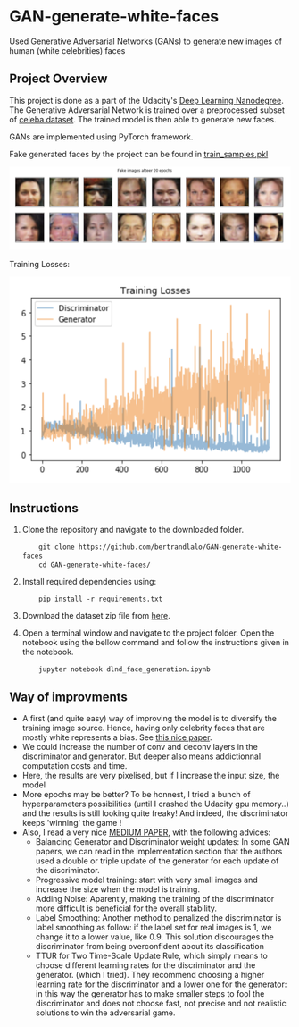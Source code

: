 # GAN-generate-white-faces
Used Generative Adversarial Networks (GANs) to generate new images of human (white celebrities) faces

## Project Overview

This project is done as a part of the Udacity's [Deep Learning Nanodegree](https://eu.udacity.com/course/deep-learning-nanodegree--nd101). The Generative Adversarial Network is trained over a preprocessed subset of [celeba dataset](https://drive.google.com/file/d/1PWYIxXk_yrGTozEpq7EOGkhzGl-T2bpT/view?usp=sharing). The trained model is then able to generate new faces.

GANs are implemented using PyTorch framework.

Fake generated faces by the project can be found in [train_samples.pkl](train_samples.pkl)

<div align="center"><img src="assets/generated_faces.png" /></div>

Training Losses:
<div align="center"><img src="assets/training_losses.png" /></div>

## Instructions

1. Clone the repository and navigate to the downloaded folder.
	
	```	
		git clone https://github.com/bertrandlalo/GAN-generate-white-faces
		cd GAN-generate-white-faces/
	```
2. Install required dependencies using:
	
	```
		pip install -r requirements.txt
	```
3. Download the dataset zip file from [here](https://drive.google.com/file/d/1PWYIxXk_yrGTozEpq7EOGkhzGl-T2bpT/view?usp=sharing).
4. Open a terminal window and navigate to the project folder. Open the notebook using the bellow command and follow the instructions given in the notebook.
	
	```
		jupyter notebook dlnd_face_generation.ipynb
	```


## Way of improvments 

- A first (and quite easy) way of improving the model is to diversify the training image source. Hence, having only celebrity faces that are mostly white represents a bias. See [this nice paper]( https://blog.insightdatascience.com/reducing-bias-in-ai-d64bc3142ae2). 
- We could increase the number of conv and deconv layers in the discriminator and generator. But deeper also means addictionnal computation costs and time. 
- Here, the results are very pixelised, but if I increase the input size, the model 
- More epochs may be better? To be honnest, I tried a bunch of hyperparameters possibilities (until I crashed the Udacity gpu memory..) and the results is still looking quite freaky! And indeed, the discriminator keeps 'winning' the game ! 
- Also, I read a very nice [MEDIUM PAPER](https://towardsdatascience.com/10-lessons-i-learned-training-generative-adversarial-networks-gans-for-a-year-c9071159628), with the following advices:  
    - Balancing Generator and Discriminator weight updates: In some GAN papers, we can read in the implementation section that the authors used a double or triple update of the generator for each update of the discriminator.
    - Progressive model training: start with very small images and increase the size when the model is training.  
    - Adding Noise: Aparently, making the training of the discriminator more difficult is beneficial for the overall stability.
    -  Label Smoothing: Another method to penalized the discriminator is label smoothing as follow: if the label set for real images is 1, we change it to a lower value, like 0.9. This solution discourages the discriminator from being overconfident about its classification
    - TTUR for Two Time-Scale Update Rule, which simply means to choose different learning rates for the discriminator and the generator. (which I tried). They recommend choosing a higher learning rate for the discriminator and a lower one for the generator: in this way the generator has to make smaller steps to fool the discriminator and does not choose fast, not precise and not realistic solutions to win the adversarial game.


